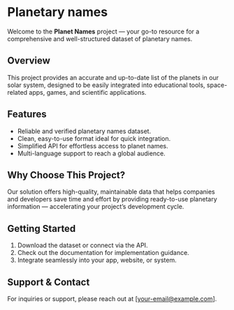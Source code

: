 # Planetary names

Welcome to the **Planet Names** project — your go-to resource for a comprehensive and well-structured dataset of planetary names.

## Overview
This project provides an accurate and up-to-date list of the planets in our solar system, designed to be easily integrated into educational tools, space-related apps, games, and scientific applications.

## Features
- Reliable and verified planetary names dataset.
- Clean, easy-to-use format ideal for quick integration.
- Simplified API for effortless access to planet names.
- Multi-language support to reach a global audience.

## Why Choose This Project?
Our solution offers high-quality, maintainable data that helps companies and developers save time and effort by providing ready-to-use planetary information — accelerating your project’s development cycle.

## Getting Started
1. Download the dataset or connect via the API.
2. Check out the documentation for implementation guidance.
3. Integrate seamlessly into your app, website, or system.

## Support & Contact
For inquiries or support, please reach out at [your-email@example.com].
